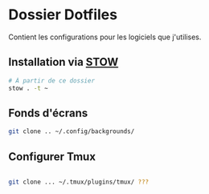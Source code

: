 # Dossier Dotfiles

Contient les configurations pour les logiciels que j'utilises.

## Installation via [STOW](https://www.gnu.org/software/stow/)

```bash
# À partir de ce dossier
stow . -t ~
```

## Fonds d'écrans

```bash
git clone .. ~/.config/backgrounds/
```


## Configurer Tmux
```bash

git clone ... ~/.tmux/plugins/tmux/ ???
```
```
